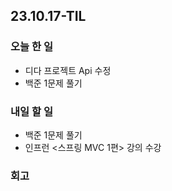 ## 23.10.17-TIL

### 오늘 한 일
- 디다 프로젝트 Api 수정
- 백준 1문제 풀기

### 내일 할 일
- 백준 1문제 풀기
- 인프런 <스프링 MVC 1편> 강의 수강

### 회고
> 